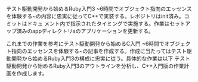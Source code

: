 テスト駆動開発から始めるRuby入門3 ~6時間でオブジェクト指向のエッセンスを体験する~の内容に忠実に従ってC++で実装する。レポジトリはinit済み。コミットはドキュ
メント内で指示されたタイミングで実施する。作業はセットアップ済みのappディレクトリaのアプリケーションを更新する。

これまでの作業を参考にテスト駆動開発から始めるC入門 ~6時間でオブジェクト指向のエッセンスを体験する~の記事を作成する。作成に当たってはテスト駆動開発から始めるRuby入門3の構成に忠実に従う。具体的な作業は以下
テスト駆動開発から始めるRuby入門3のアウトラインを分析し、C++入門版の作業計画を作成します。